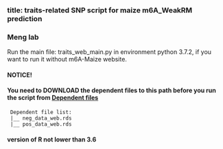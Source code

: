 ### title: traits-related SNP script for maize m6A_WeakRM prediction
### Meng lab

Run the main file: traits_web_main.py in environment python 3.7.2, if you want to run it without m6A-Maize website.
#### NOTICE!
#### You need to DOWNLOAD the dependent files to this path before you run the script from [Dependent files](https://drive.google.com/file/d)
     Dependent file list:
     |__ neg_data_web.rds
     |__ pos_data_web.rds
#### version of R not lower than 3.6
